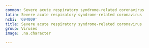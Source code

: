 ```yaml
---
common: Severe acute respiratory syndrome-related coronavirus
latin: Severe acute respiratory syndrome-related coronavirus
ncbi: '694009'
title: Severe acute respiratory syndrome-related coronavirus
group: Viruses
image: .na.character

---
```

